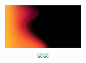 <p align="center">
    <img src="https://raw.githubusercontent.com/hossainsafwan/hossainsafwan/refs/heads/main/bg.jpeg" width="50%">
</p>

<p align="center">
    <a href="https://safwanhossain.com/Resume.pdf"><img src="https://img.shields.io/badge/RESUME-eeeeee?style=for-the-badge&logo=LibreOffice&logoColor=black"></a>
    <a href="https://www.linkedin.com/in/hossainsafwan/"><img src="https://img.shields.io/badge/Linkedin-eeeeee?style=for-the-badge&logo=LinkedIn&logoColor=black"></a>
</p>
